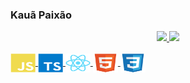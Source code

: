 ### Kauã Paixão

<div align="center"> <a href="https://github.com/Mateus-Batista12"><img height="180em" src="https://github-readme-stats.vercel.app/api?username=Kaua2123&show_icons=true&theme=dracula&include_all_commits=true&count_private=true"/> <img height="170em" src="https://github-readme-stats.vercel.app/api/top-langs/?username=Kaua2123&layout=compact&langs_count=7&theme=dracula"/> </div><div style="display: inline_block"><br><img align="center"  height="30" width="40" src="https://raw.githubusercontent.com/devicons/devicon/master/icons/javascript/javascript-plain.svg"> <img align="center"  height="30" width="40" src="https://raw.githubusercontent.com/devicons/devicon/master/icons/typescript/typescript-plain.svg"> <img align="center" height="30" width="40" src="https://raw.githubusercontent.com/devicons/devicon/master/icons/react/react-original.svg"> <img align="center" alt="Mateus-HTML" height="30" width="40" src="https://raw.githubusercontent.com/devicons/devicon/master/icons/html5/html5-original.svg"> <img align="center" alt="Mateus-CSS" height="30" width="40" src="https://raw.githubusercontent.com/devicons/devicon/master/icons/css3/css3-original.svg"> </div>
